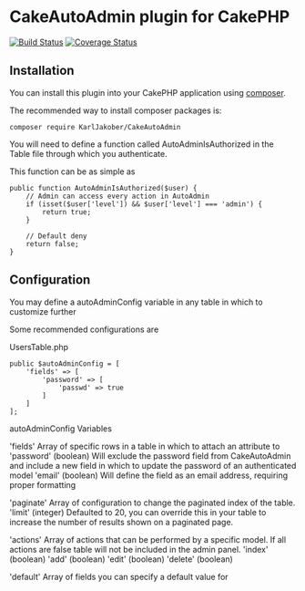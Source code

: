 # CakeAutoAdmin plugin for CakePHP
[![Build Status](https://travis-ci.org/KarlJakober/CakeAutoAdmin.svg)](https://travis-ci.org/KarlJakober/CakeAutoAdmin)
[![Coverage Status](https://coveralls.io/repos/KarlJakober/CakeAutoAdmin/badge.svg)](https://coveralls.io/r/KarlJakober/CakeAutoAdmin)

## Installation

You can install this plugin into your CakePHP application using [composer](http://getcomposer.org).

The recommended way to install composer packages is:

```
composer require KarlJakober/CakeAutoAdmin
```

You will need to define a function called AutoAdminIsAuthorized in the Table file through which you
authenticate.

This function can be as simple as

```
public function AutoAdminIsAuthorized($user) {
    // Admin can access every action in AutoAdmin
    if (isset($user['level']) && $user['level'] === 'admin') {
        return true;
    }

    // Default deny
    return false;
}
```

## Configuration

You may define a autoAdminConfig variable in any table in which to customize further

Some recommended configurations are

UsersTable.php
```
public $autoAdminConfig = [
    'fields' => [
        'password' => [
            'passwd' => true
        ]
    ]
];
```


autoAdminConfig Variables

'fields' Array of specific rows in a table in which to attach an attribute to
    'password' (boolean) Will exclude the password field from CakeAutoAdmin and include a
    new field in which to update the password of an authenticated model
    'email' (boolean) Will define the field as an email address, requiring proper formatting

'paginate' Array of configuration to change the paginated index of the table.
    'limit' (integer) Defaulted to 20, you can override this in your table to increase the
    number of results shown on a paginated page.

'actions' Array of actions that can be performed by a specific model. If all actions are false
table will not be included in the admin panel.
    'index' (boolean)
    'add' (boolean)
    'edit' (boolean)
    'delete' (boolean)

'default' Array of fields you can specify a default value for
